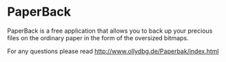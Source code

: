 # PaperBack
 
PaperBack is a free application that allows you to back up your precious files on the ordinary paper in the form of the oversized bitmaps.

For any questions please read http://www.ollydbg.de/Paperbak/index.html
